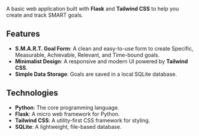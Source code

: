A basic web application built with **Flask** and **Tailwind CSS** to help you create and track SMART goals.

## Features

* **S.M.A.R.T. Goal Form**: A clean and easy-to-use form to create Specific, Measurable, Achievable, Relevant, and Time-bound goals.
* **Minimalist Design**: A responsive and modern UI powered by **Tailwind CSS**.
* **Simple Data Storage**: Goals are saved in a local SQLite database.

## Technologies

* **Python**: The core programming language.
* **Flask**: A micro web framework for Python.
* **Tailwind CSS**: A utility-first CSS framework for styling.
* **SQLite**: A lightweight, file-based database.
